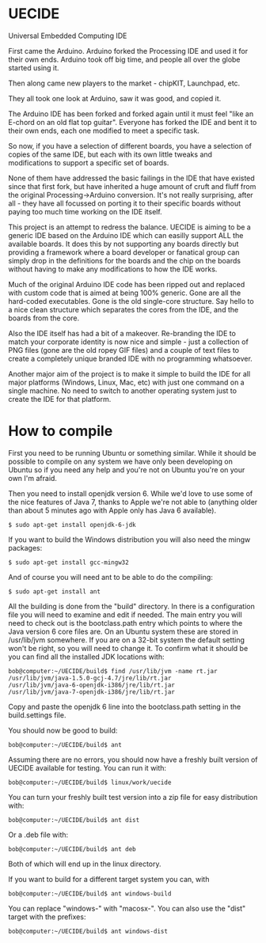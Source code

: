 UECIDE
======

Universal Embedded Computing IDE

First came the Arduino.  Arduino forked the Processing IDE and used it for
their own ends.  Arduino took off big time, and people all over the globe
started using it.

Then along came new players to the market - chipKIT, Launchpad, etc.

They all took one look at Arduino, saw it was good, and copied it.

The Arduino IDE has been forked and forked again until it must feel "like
an E-chord on an old flat top guitar".  Everyone has forked the IDE and
bent it to their own ends, each one modified to meet a specific task.

So now, if you have a selection of different boards, you have a selection
of copies of the same IDE, but each with its own little tweaks and
modifications to support a specific set of boards.

None of them have addressed the basic failings in the IDE that have
existed since that first fork, but have inherited a huge amount of
cruft and fluff from the original Processing->Arduino conversion.  It's
not really surprising, after all - they have all focussed on porting it
to their specific boards without paying too much time working on the 
IDE itself.

This project is an attempt to redress the balance.  UECIDE is aiming to
be a generic IDE based on the Arduino IDE which can easilly support ALL
the available boards.  It does this by not supporting any boards directly
but providing a framework where a board developer or fanatical group can
simply drop in the definitions for the boards and the chip on the boards
without having to make any modifications to how the IDE works.

Much of the original Arduino IDE code has been ripped out and replaced
with custom code that is aimed at being 100% generic.  Gone are all the
hard-coded executables.  Gone is the old single-core structure.  Say
hello to a nice clean structure which separates the cores from the IDE,
and the boards from the core.

Also the IDE itself has had a bit of a makeover.  Re-branding the IDE to
match your corporate identity is now nice and simple - just a collection
of PNG files (gone are the old ropey GIF files) and a couple of text files
to create a completely unique branded IDE with no programming whatsoever.

Another major aim of the project is to make it simple to build the IDE for
all major platforms (Windows, Linux, Mac, etc) with just one command on a
single machine.  No need to switch to another operating system just to
create the IDE for that platform.

How to compile
==============

First you need to be running Ubuntu or something similar.  While it should
be possible to compile on any system we have only been developing on Ubuntu
so if you need any help and you're not on Ubuntu you're on your own I'm
afraid.

Then you need to install openjdk version 6.  While we'd love to use some of
the nice features of Java 7, thanks to Apple we're not able to (anything older
than about 5 minutes ago with Apple only has Java 6 available).

    $ sudo apt-get install openjdk-6-jdk

If you want to build the Windows distribution you will also need the mingw packages:

    $ sudo apt-get install gcc-mingw32

And of course you will need ant to be able to do the compiling:

    $ sudo apt-get install ant

All the building is done from the "build" directory.  In there is a configuration
file you will need to examine and edit if needed.  The main entry you will need
to check out is the bootclass.path entry which points to where the Java version 6
core files are.  On an Ubuntu system these are stored in /usr/lib/jvm somewhere.
If you are on a 32-bit system the default setting won't be right, so you will need
to change it.  To confirm what it should be you can find all the installed JDK
locations with:

    bob@computer:~/UECIDE/build$ find /usr/lib/jvm -name rt.jar
    /usr/lib/jvm/java-1.5.0-gcj-4.7/jre/lib/rt.jar
    /usr/lib/jvm/java-6-openjdk-i386/jre/lib/rt.jar
    /usr/lib/jvm/java-7-openjdk-i386/jre/lib/rt.jar

Copy and paste the openjdk 6 line into the bootclass.path setting in the 
build.settings file.

You should now be good to build:

    bob@computer:~/UECIDE/build$ ant

Assuming there are no errors, you should now have a freshly built version of
UECIDE available for testing.  You can run it with:

    bob@computer:~/UECIDE/build$ linux/work/uecide

You can turn your freshly built test version into a zip file for easy distribution
with:

    bob@computer:~/UECIDE/build$ ant dist

Or a .deb file with:

    bob@computer:~/UECIDE/build$ ant deb

Both of which will end up in the linux directory.

If you want to build for a different target system you can, with

    bob@computer:~/UECIDE/build$ ant windows-build

You can replace "windows-" with "macosx-".  You can also use the "dist" target
with the prefixes:

    bob@computer:~/UECIDE/build$ ant windows-dist


